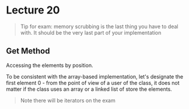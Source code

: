 # Lecture 20

> Tip for exam: memory scrubbing is the last thing you have to deal with. It should be the very last part of your implementation

## Get Method
Accessing the elements by position. 

To be consistent with the array-based implementation, let's designate the first element 0 - from the point of view of a user of the class, it does not matter if the class uses an array or a linked list of store the elements.

> Note there will be iterators on the exam

